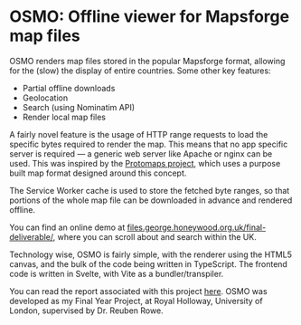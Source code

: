 # OSMO: Offline viewer for Mapsforge map files

OSMO renders map files stored in the popular Mapsforge format, allowing for the (slow) the display of entire countries. Some other key features:

* Partial offline downloads
* Geolocation
* Search (using Nominatim API)
* Render local map files

A fairly novel feature is the usage of HTTP range requests to load the specific bytes required to render the map. This means that no app specific server is required — a generic web server like Apache or nginx can be used. This was inspired by the [Protomaps project](https://protomaps.com/), which uses a purpose built map format designed around this concept.

The Service Worker cache is used to store the fetched byte ranges, so that portions of the whole map file can be downloaded in advance and rendered offline.

You can find an online demo at [files.george.honeywood.org.uk/final-deliverable/](https://files.george.honeywood.org.uk/final-deliverable/#18/51.4273/-0.5543), where you can scroll about and search within the UK.

Technology wise, OSMO is fairly simple, with the renderer using the HTML5 canvas, and the bulk of the code being written in TypeScript. The frontend code is written in Svelte, with Vite as a bundler/transpiler.

You can read the report associated with this project [here](https://github.com/GeorgeHoneywood/final-year-project/files/11584765/george-honeywood-final-report.pdf). OSMO was developed as my Final Year Project, at Royal Holloway, University of London, supervised by Dr. Reuben Rowe.
